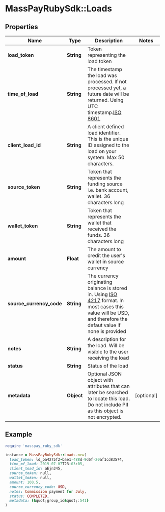 # MassPayRubySdk::Loads

## Properties

| Name | Type | Description | Notes |
| ---- | ---- | ----------- | ----- |
| **load_token** | **String** | Token representing the load token |  |
| **time_of_load** | **String** | The timestamp the load was processed. If not processed yet, a future date will be returned. Using UTC timestamp.[ISO 8601](https://en.wikipedia.org/wiki/ISO_8601) |  |
| **client_load_id** | **String** | A client defined load identifier. This is the unique ID assigned to the load on your system. Max 50 characters. |  |
| **source_token** | **String** | Token that represents the funding source i.e. bank account, wallet. 36 characters long |  |
| **wallet_token** | **String** | Token that represents the wallet that received the funds. 36 characters long |  |
| **amount** | **Float** | The amount to credit the user&#39;s wallet in source currency |  |
| **source_currency_code** | **String** | The currency originating balance is stored in. Using [ISO 4217](https://en.wikipedia.org/wiki/ISO_4217) format. In most cases this value will be USD, and therefore the defaut value if none is provided |  |
| **notes** | **String** | A description for the load. Will be visible to the user receiving the load |  |
| **status** | **String** | Status of the load |  |
| **metadata** | **Object** | Optional JSON object with attributes that can later be searched to locate this load. Do not include PII as this object is not encrypted. | [optional] |

## Example

```ruby
require 'masspay_ruby_sdk'

instance = MassPayRubySdk::Loads.new(
  load_token: ld_ba4275f2-bae1-488d-9d6f-20af1cd83574,
  time_of_load: 2019-07-07T23:03:05,
  client_load_id: aEjn345,
  source_token: null,
  wallet_token: null,
  amount: 100.5,
  source_currency_code: USD,
  notes: Commission payment for July,
  status: COMPLETED,
  metadata: {&quot;group_id&quot;:541}
)
```

